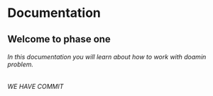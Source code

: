 # Documentation
## Welcome to phase one
###### In this documentation you will learn about how to work with doamin problem.
###### WE HAVE COMMIT

